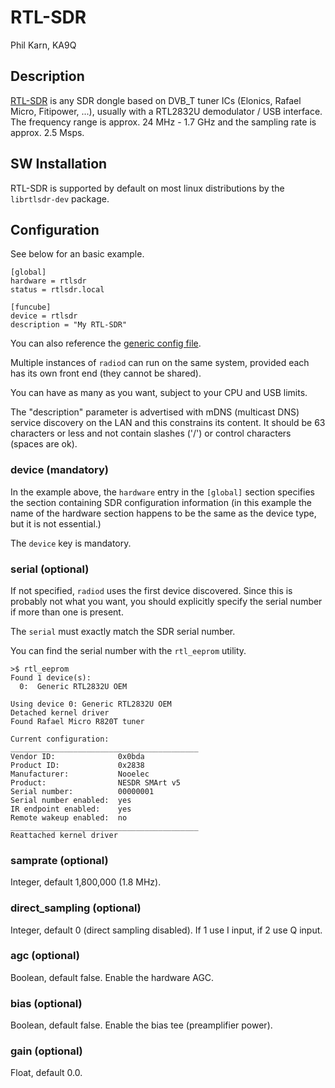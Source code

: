 # RTL-SDR

Phil Karn, KA9Q

## Description

[RTL-SDR](https://www.rtl-sdr.com/about-rtl-sdr/) is any SDR dongle based on DVB_T tuner ICs (Elonics, Rafael Micro, Fitipower, ...), usually with a RTL2832U demodulator / USB interface. The frequency range is approx. 24 MHz - 1.7 GHz and the sampling rate is approx. 2.5 Msps.

## SW Installation

RTL-SDR is supported by default on most linux distributions by the `librtlsdr-dev` package.

## Configuration

See below for an basic example.

```
[global]
hardware = rtlsdr
status = rtlsdr.local

[funcube]
device = rtlsdr
description = "My RTL-SDR"
```

You can also reference the [generic config file](/config/radiod@rtlsdr-generic.conf).

Multiple instances of `radiod` can run on the same system, provided each has its own front end (they cannot be shared).

You can have as many as you want, subject to your CPU and USB limits.

The "description" parameter is advertised with mDNS (multicast DNS) service discovery on the LAN and this constrains its content. It should be 63 characters or less and not contain slashes ('/') or control characters (spaces are ok).

### device (mandatory)

In the example above, the `hardware` entry in the `[global]` section specifies the section containing SDR configuration information (in this example the name of the hardware section happens to be the same as the device type, but it is not essential.)

The `device` key is mandatory.

### serial (optional)

If not specified, `radiod` uses the first device discovered. Since this is probably not what you want, you should explicitly specify the serial number if more than one is present.

The `serial` must exactly match the SDR serial number.

You can find the serial number with the `rtl_eeprom` utility.

```
>$ rtl_eeprom
Found 1 device(s):
  0:  Generic RTL2832U OEM

Using device 0: Generic RTL2832U OEM
Detached kernel driver
Found Rafael Micro R820T tuner

Current configuration:
__________________________________________
Vendor ID:              0x0bda
Product ID:             0x2838
Manufacturer:           Nooelec
Product:                NESDR SMArt v5
Serial number:          00000001
Serial number enabled:  yes
IR endpoint enabled:    yes
Remote wakeup enabled:  no
__________________________________________
Reattached kernel driver
```

### samprate (optional)

Integer, default 1,800,000 (1.8 MHz).

### direct_sampling (optional)

Integer, default 0 (direct sampling disabled). If 1 use I input, if 2 use Q input.

### agc (optional)

Boolean, default false. Enable the hardware AGC.

### bias (optional)

Boolean, default false. Enable the bias tee (preamplifier power).

### gain (optional)

Float, default 0.0.
